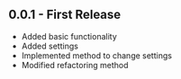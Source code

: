 ## 0.0.1 - First Release
* Added basic functionality
* Added settings
* Implemented method to change settings
* Modified refactoring method

